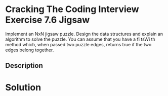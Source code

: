 # Cracking The Coding Interview Exercise 7.6 Jigsaw

Implement an NxN jigsaw puzzle. Design the data structures and explain an algorithm to
solve the puzzle. You can assume that you have a fi tsWi th method which, when passed two
puzzle edges, returns true if the two edges belong together.

## Description


# Solution
